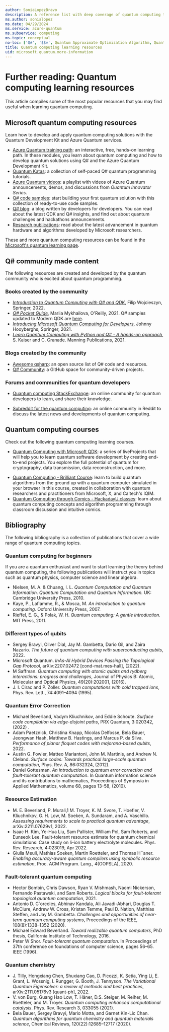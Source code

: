 ```yaml
---
author: SoniaLopezBravo
description: A reference list with deep coverage of quantum computing topics if you want to learn more about quantum computer programming.
ms.author: sonialopez
ms.date: 04/29/2024
ms.service: azure-quantum
ms.subservice: computing
ms.topic: conceptual
no-loc: ['Q#', '$$v', Quantum Approximate Optimization Algorithm, Quantum Development Kit]
title: Quantum computing learning resources
uid: microsoft.quantum.more-information
---
```


# Further reading: Quantum computing learning resources

This article compiles some of the most popular resources that you may find useful when learning quantum computing. 

## Microsoft quantum computing resources

Learn how to develop and apply quantum computing solutions with the Quantum Development Kit and Azure Quantum services.

* [Azure Quantum training path](/training/paths/quantum-computing-fundamentals/): an interactive, free, hands-on learning path. In these modules, you learn about quantum computing and how to develop quantum solutions using Q# and the Azure Quantum Development Kit.
* [Quantum Katas](xref:microsoft.quantum.tutorial-qdk.katas): a collection of self-paced Q# quantum programming tutorials.
* [Azure Quantum videos](https://quantum.microsoft.com/explore/playlist): a playlist with videos of Azure Quantum announcements, demos, and discussions from *Quantum Innovator Series*.
* [Q# code samples](https://github.com/microsoft/qsharp/tree/main/samples): start building your first quantum solution with this collection of ready-to-use code samples.
* [Q# blog](https://devblogs.microsoft.com/qsharp/): a blog written by developers for developers. You can read about the latest QDK and Q# insights, and find out about quantum challenges and hackathons announcements.
* [Research publications](https://www.microsoft.com/research/research-area/quantum-computing/?facet%5Btax%5D%5Bmsr-content-type%5D[]=3&facet%5Btax%5D%5Bmsr-research-area%5D[]=243138&sort_by=most-recent): read about the latest advancement in quantum hardware and algorithms developed by Microsoft researchers.

These and more quantum computing resources can be found in the [Microsoft's quantum learning page](https://azure.microsoft.com/resources/quantum-computing/).

## Q# community made content

The following resources are created and developed by the quantum community who is excited about quantum programming.

### Books created by the community

* [*Introduction to Quantum Computing with Q# and QDK*](https://link.springer.com/book/10.1007/978-3-030-99379-5), Filip Wojcieszyn, Springer, 2022.
* [*Q# Pocket Guide*](https://www.oreilly.com/library/view/q-pocket-guide/9781098108854/), Mariia Mykhailova, O'Reilly, 2021. Q# samples updated to Modern QDK are [here](https://github.com/tcNickolas/q-sharp-pocket-guide-samples/tree/qdk1.0?tab=readme-ov-file).
* [*Introducing Microsoft Quantum Computing for Developers*](https://link.springer.com/book/10.1007/978-1-4842-7246-6), Johnny Hooyberghs, Springer, 2021.
* [*Learn Quantum Computing with Python and Q# - A hands-on approach*](https://www.manning.com/books/learn-quantum-computing-with-python-and-q-sharp), S. Kaiser and C. Granade. Manning Publications, 2021.

### Blogs created by the community

* [Awesome qsharp](https://github.com/ebraminio/awesome-qsharp/): an open source list of Q# code and resources.
* [Q# Community](https://github.com/qsharp-community): a GitHub space for community-driven projects.

### Forums and communities for quantum developers

* [Quantum computing StackExchange](https://quantumcomputing.stackexchange.com/questions/tagged/q%23): an online community for quantum developers to learn, and share their knowledge.
+ [Subreddit for the quantum computing](https://www.reddit.com/r/quantumcomputing/): an online community in Reddit to discuss the latest news and developments of quantum computing.

## Quantum computing courses

Check out the following quantum computing learning courses.

* [Quantum Computing with Microsoft QDK](https://www.manning.com/liveprojectseries/quantum-computing-with-microsoft-qdk): a series of liveProjects that will help you to learn quantum software development by creating end-to-end projects. You explore the full potential of quantum for cryptography, data transmission, data reconstruction, and more. 
+ [Quantum Computing - Brilliant Course](https://brilliant.org/courses/quantum-computing/): learn to build quantum algorithms from the ground up with a quantum computer simulated in your browser in this course, created in collaboration with quantum researchers and practitioners from Microsoft, X, and Caltech's IQIM.
+ [Quantum Computing through Comics - HackadayU classes](https://hackaday.io/project/168554-introduction-to-quantum-computing): learn about quantum computing concepts and algorithm programming through classroom discussion and intuitive comics.

## Bibliography 

The following bibliography is a collection of publications that cover a wide range of quantum computing topics.

### Quantum computing for beginners 

If you are a quantum enthusiast and want to start learning the theory behind quantum computing, the following publications will instruct you in topics such as quantum physics, computer science and linear algebra. 

* Nielsen, M. A. & Chuang, I. L. *Quantum Computation and Quantum Information. Quantum Computation and Quantum Information.* UK: Cambridge University Press, 2010.
* Kaye, P., Laﬂamme, R., & Mosca, M. *An introduction to quantum computing.* Oxford University Press, 2007.
* Rieﬀel, E. G., & Polak, W. H. *Quantum computing: A gentle introduction.* MIT Press, 2011.

### Different types of qubits

* Sergey Bravyi, Oliver Dial, Jay M. Gambetta, Dario Gil, and Zaira Nazario. *The future of quantum computing with superconducting qubits*, 2022.
* Microsoft Quantum. *InAs-Al Hybrid Devices Passing the Topological Gap Protocol*, arXiv:2207.02472 [cond-mat.mes-hall], (2022).
* M Saffman. *Quantum computing with atomic qubits and rydberg interactions: progress and challenges*, Journal of Physics B: Atomic, Molecular and Optical Physics, 49(20):202001, (2016).
* J. I. Cirac and P. Zoller. *Quantum computations with cold trapped ions*, Phys. Rev. Lett., 74:4091–4094 (1995).

### Quantum Error Correction

* Michael Beverland, Vadym Kliuchnikov, and Eddie Schoute. *Surface code compilation via edge-disjoint paths*, PRX Quantum, 3:020342, (2022) .
* Adam Paetznick, Christina Knapp, Nicolas Delfosse, Bela Bauer, Jeongwan Haah, Matthew B. Hastings, and Marcus P. da Silva. *Performance of planar floquet codes with majorana-based qubits*, 2022.
* Austin G. Fowler, Matteo Mariantoni, John M. Martinis, and Andrew N. Cleland. *Surface codes: Towards practical large-scale quantum computation*, Phys. Rev. A, 86:032324, (2012).
* Daniel Gottesman. *An introduction to quantum error correction and fault-tolerant quantum computation*. In Quantum information science and its contributions to mathematics, Proceedings of Symposia in Applied Mathematics, volume 68, pages 13–58, (2010).

### Resource Estimation

* M. E. Beverland, P. Murali,1 M. Troyer, K. M. Svore, T. Hoefler, V. Kliuchnikov, G. H. Low, M. Soeken, A. Sundaram, and A. Vaschillo. *Assessing requirements to scale to practical quantum advantage*, arXiv:2211.07629v1, 2022.
*  Isaac H. Kim, Ye-Hua Liu, Sam Pallister, William Pol, Sam Roberts, and Eunseok Lee. Fault-tolerant
resource estimate for quantum chemical simulations: Case study on li-ion battery electrolyte molecules.
Phys. Rev. Research, 4:023019, Apr 2022.
* Giulia Meuli, Mathias Soeken, Martin Roetteler, and Thomas H¨aner. *Enabling accuracy-aware quantum compilers using symbolic resource estimation*, Proc. ACM Program. Lang., 4(OOPSLA), 2020.

### Fault-tolerant quantum computing

* Hector Bombin, Chris Dawson, Ryan V. Mishmash, Naomi Nickerson, Fernando Pastawski, and Sam Roberts. *Logical blocks for fault-tolerant topological quantum computation*, 2021.
* Antonio D. C´orcoles, Abhinav Kandala, Ali Javadi-Abhari, Douglas T. McClure, Andrew W. Cross, Kristan Temme, Paul D. Nation, Matthias Steffen, and Jay M. Gambetta. *Challenges and opportunities of near-term quantum computing systems*, Proceedings of the IEEE, 108(8):1338–1352 (2020).
*  Michael Edward Beverland. *Toward realizable quantum computers*, PhD thesis, California Institute of Technology, 2016.
* Peter W Shor. *Fault-tolerant quantum computation*. In Proceedings of 37th conference on foundations of computer science, pages 56–65. IEEE (1996).

### Quantum chemistry

* J. Tilly, Hongxiang Chen, Shuxiang Cao, D. Picozzi, K. Setia, Ying Li, E. Grant, L. Wossnig, I. Rungger, G. Booth, J. Tennyson. *The Variational Quantum Eigensolver: a review of methods and best practices*, arXiv:2111.05176v3 [quant-ph], 2022.
* V. von Burg, Guang Hao Low, T. Häner, D.S. Steiger, M. Reiher, M. Roetteler, and M. Troyer. *Quantum computing enhanced computational catalysis*. Phys. Rev. Research 3, 033055 (2021).
* Bela Bauer, Sergey Bravyi, Mario Motta, and Garnet Kin-Lic Chan. *Quantum algorithms for quantum chemistry and quantum materials science*, Chemical Reviews, 120(22):12685–12717 (2020).







